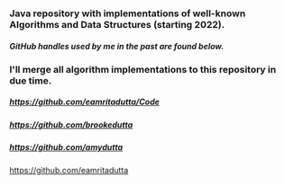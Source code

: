### Java repository with implementations of well-known Algorithms and Data Structures (starting 2022). 

##### GitHub handles used by me in the past are found below. 
### I'll merge all algorithm implementations to this repository in due time.

##### https://github.com/eamritadutta/Code
##### https://github.com/brookedutta
##### https://github.com/amydutta

https://github.com/eamritadutta
